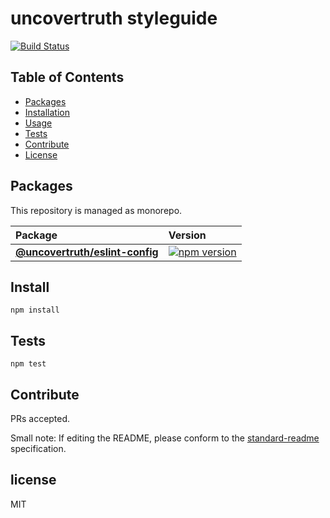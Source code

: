 # uncovertruth styleguide

[![Build Status](https://travis-ci.org/uncovertruth/styleguide.svg?branch=master)](https://travis-ci.org/uncovertruth/styleguide)

## Table of Contents

* [Packages](#packages)
* [Installation](#install)
* [Usage](#usage)
* [Tests](#tests)
* [Contribute](#contribute)
* [License](#license)

## Packages

This repository is managed as monorepo.

| Package                                                    | Version                                                                                                                                  |
| :--------------------------------------------------------- | :--------------------------------------------------------------------------------------------------------------------------------------- |
| **[@uncovertruth/eslint-config](/packages/eslint-config)** | [![npm version](https://badge.fury.io/js/%40uncovertruth%2Feslint-config.svg)](https://badge.fury.io/js/%40uncovertruth%2Feslint-config) |

## Install

    npm install

## Tests

    npm test

## Contribute

PRs accepted.

Small note: If editing the README, please conform to the [standard-readme](https://github.com/RichardLitt/standard-readme) specification.

## license

MIT
